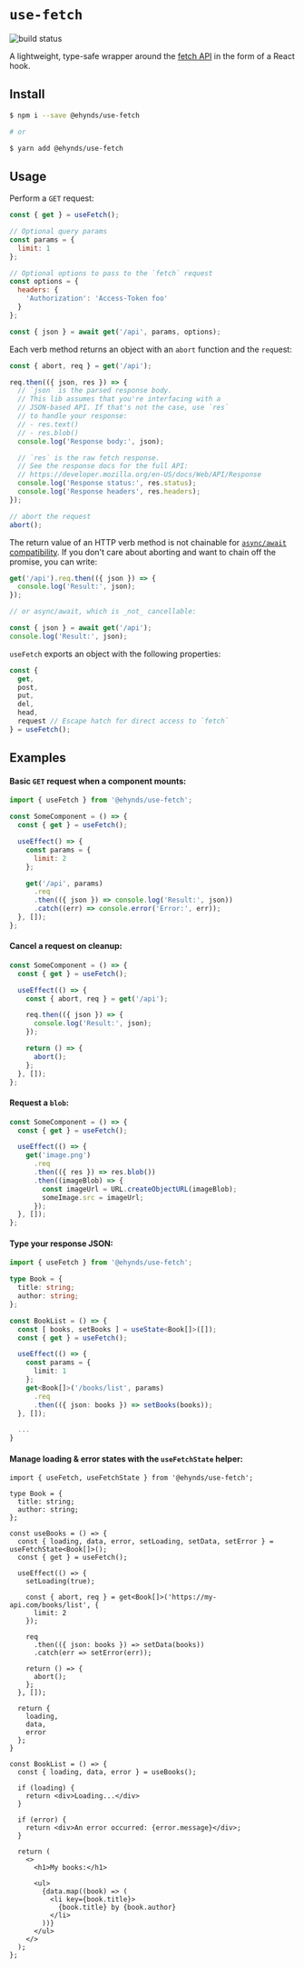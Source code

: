 # `use-fetch`

![build status](https://github.com/ehynds/use-fetch/workflows/Build/badge.svg)

A lightweight, type-safe wrapper around the [fetch API](https://developer.mozilla.org/en-US/docs/Web/API/Fetch_API) in the form of a React hook.

## Install

```bash
$ npm i --save @ehynds/use-fetch

# or

$ yarn add @ehynds/use-fetch
```

## Usage

Perform a `GET` request:

```js
const { get } = useFetch();

// Optional query params
const params = {
  limit: 1
};

// Optional options to pass to the `fetch` request
const options = {
  headers: {
    'Authorization': 'Access-Token foo'
  }
};

const { json } = await get('/api', params, options);
```

Each verb method returns an object with an `abort` function and the `req`uest:

```js
const { abort, req } = get('/api');

req.then(({ json, res }) => {
  // `json` is the parsed response body.
  // This lib assumes that you're interfacing with a
  // JSON-based API. If that's not the case, use `res`
  // to handle your response:
  // - res.text()
  // - res.blob()
  console.log('Response body:', json);

  // `res` is the raw fetch response.
  // See the response docs for the full API:
  // https://developer.mozilla.org/en-US/docs/Web/API/Response
  console.log('Response status:', res.status);
  console.log('Response headers', res.headers);
});

// abort the request
abort();
```

The return value of an HTTP verb method is not chainable for [`async/await` compatibility](https://github.com/tc39/proposal-async-await/issues/27). If you don't care about aborting and want to chain off the promise, you can write:

```js
get('/api').req.then(({ json }) => {
  console.log('Result:', json);
});

// or async/await, which is _not_ cancellable:

const { json } = await get('/api');
console.log('Result:', json);

```

`useFetch` exports an object with the following properties:

```js
const {
  get,
  post,
  put,
  del,
  head,
  request // Escape hatch for direct access to `fetch`
} = useFetch();
```

## Examples

#### Basic `GET` request when a component mounts:

```js
import { useFetch } from '@ehynds/use-fetch';

const SomeComponent = () => {
  const { get } = useFetch();

  useEffect() => {
    const params = {
      limit: 2
    };

    get('/api', params)
      .req
      .then(({ json }) => console.log('Result:', json))
      .catch((err) => console.error('Error:', err));
  }, []);
};
```
#### Cancel a request on cleanup:

```js
const SomeComponent = () => {
  const { get } = useFetch();

  useEffect(() => {
    const { abort, req } = get('/api');

    req.then(({ json }) => {
      console.log('Result:', json);
    });

    return () => {
      abort();
    };
  }, []);
};
```
#### Request a `blob`:

```js
const SomeComponent = () => {
  const { get } = useFetch();

  useEffect(() => {
    get('image.png')
      .req
      .then(({ res }) => res.blob())
      .then((imageBlob) => {
        const imageUrl = URL.createObjectURL(imageBlob);
        someImage.src = imageUrl;
      });
  }, []);
};
```
#### Type your response JSON:

```ts
import { useFetch } from '@ehynds/use-fetch';

type Book = {
  title: string;
  author: string;
};

const BookList = () => {
  const [ books, setBooks ] = useState<Book[]>([]);
  const { get } = useFetch();

  useEffect(() => {
    const params = {
      limit: 1
    };
    get<Book[]>('/books/list', params)
      .req
      .then(({ json: books }) => setBooks(books));
  }, []);

  ...
}
```
#### Manage loading & error states with the `useFetchState` helper:

```tsx
import { useFetch, useFetchState } from '@ehynds/use-fetch';

type Book = {
  title: string;
  author: string;
};

const useBooks = () => {
  const { loading, data, error, setLoading, setData, setError } = useFetchState<Book[]>();
  const { get } = useFetch();

  useEffect(() => {
    setLoading(true);

    const { abort, req } = get<Book[]>('https://my-api.com/books/list', {
      limit: 2
    });

    req
      .then(({ json: books }) => setData(books))
      .catch(err => setError(err));

    return () => {
      abort();
    };
  }, []);

  return {
    loading,
    data,
    error
  };
}

const BookList = () => {
  const { loading, data, error } = useBooks();

  if (loading) {
    return <div>Loading...</div>
  }

  if (error) {
    return <div>An error occurred: {error.message}</div>;
  }

  return (
    <>
      <h1>My books:</h1>

      <ul>
        {data.map((book) => (
          <li key={book.title}>
            {book.title} by {book.author}
          </li>
        ))}
      </ul>
    </>
  );
};
```